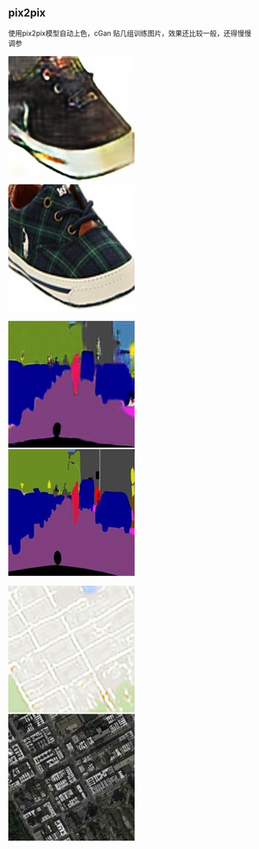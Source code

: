 ## pix2pix
使用pix2pix模型自动上色，cGan
贴几组训练图片，效果还比较一般，还得慢慢调参<br>
<br>
![](https://github.com/lmb633/pix2pix/blob/master/images/14.jpg) ![](https://github.com/lmb633/pix2pix/blob/master/images/14_real.jpg)<br>
<br>
![](https://github.com/lmb633/pix2pix/blob/master/images/4.jpg) ![](https://github.com/lmb633/pix2pix/blob/master/images/4_real.jpg)<br>
<br>
![](https://github.com/lmb633/pix2pix/blob/master/images/16_out.jpg) ![](https://github.com/lmb633/pix2pix/blob/master/images/16_img.jpg)<br>
